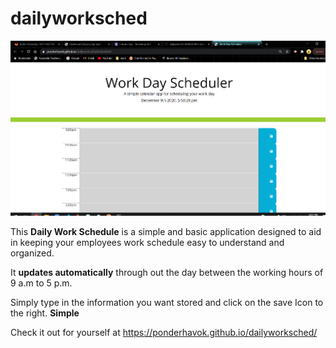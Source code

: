 # dailyworksched

![alt text](assets/Screenshot.png)

This **Daily Work Schedule** is a simple and basic application designed to aid in keeping your employees work schedule easy to understand and organized. 

It **updates automatically** through out the day between the working hours of 9 a.m to 5 p.m.

Simply type in the information you want stored and click on the save Icon to the right. **Simple**

Check it out for yourself at https://ponderhavok.github.io/dailyworksched/
